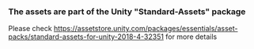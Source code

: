 ﻿### The assets are part of the Unity "Standard-Assets" package 

Please check https://assetstore.unity.com/packages/essentials/asset-packs/standard-assets-for-unity-2018-4-32351 for more details